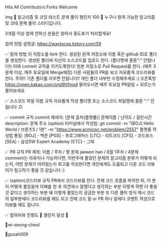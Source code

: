 Hits All Contributors Forks Welcome

img
💯 알고리즘 및 코딩 테스트 문제 풀이 챌린지 100 📝
누구나 참여 가능한 알고리즘 및 코테 문제 풀이 스터디입니다.

3개월 이상 참여 안하신 분들은 알아서 중도포기 처리할게요!

참여 방법 설명글: https://waytocse.tistory.com/59


✅ 참여 방법
이 저장소를 fork 한다.
생성된 원격 저장소에 이름 혹은 github ID로 폴더를 생성한다.
생성된 폴더에 자신의 소스코드를 업로드 한다. (폴더명에 콜론":" 안됩니다!)
이때 commit 규칙을 지키도록한다!
원본 저장소로 Pull Request를 한다. (매주 3문제 이상, 매주 토요일에 Merge예정)
다른 사람들의 PR을 보고 자유롭게 코드리뷰를 한다.
주의!! 기존 폴더를 지우면 안됩니다!! 개인 폴더 내부만 수정해주세요 :)
오픈톡방 https://open.kakao.com/o/gI9Vfmxd 들어오시면 매주 토요일 PR알림 + 모르는거 물어보세요


✅ 소스코드 파일 이름 규칙
자유롭게 작성
폴더명 또는 소스코드 파일명에 콜론 ":" 안됩니다 :D


✅ commit 규칙
commit 메세지: [문제 출처(플랫폼)] 문제이름 / 난이도 / 걸린시간
description: 문제 주소 (option)
터미널에서 작성법:
git commit -m "[BOJ] Hello World / 브론즈5 / 1분" -m "https://www.acmicpc.net/problem/2557"
플랫폼 작성법 통일:
[BOJ] - 백준
[PGS] - 프로그래머스
[LTC] - 리트코드
[CFS] - 코드포스
[SEA] - 삼성SW Expert Academy
[ETC] - 그외


✅ PR 규칙
PR 제목: 이름 / 주차 / 몇 문제
jaewon han / 8월 1주차 / 4문제 
comment는 자유이나 가능하다면, 이번주에 풀었던 문제의 알고리즘 분류가 어떻게 되는지,
어떤 문제가 어려웠는지 회고를 작성한다면 개인에게도 도움되고 다른 코드 리뷰어가 참고하기 좋을 것 같습니다 :)


✅ (option)코드리뷰 규칙
PR에서 코드리뷰를 한다.
전체 코드 흐름을 파악한 뒤, 이 분이 어떻게 풀었을까 이해를 한 후
의견제시
잘했다고 생각하는 부분
이렇게 하면 더 좋을 것 같다고 생각하는 부분
왜 이렇게 풀었는지 궁금한 부분
또 다른 풀이 방식 제시
코드의 일부분에다 코드리뷰를 해도 되고 전체 코드 밑 or PR 하나 밑에다 코멘트 작성으로 리뷰를 해도 됩니다.


✅ 참여자와 진행도
🎉 챌린지 달성 🎉

🎉wi-seong-cheol


🎉gusah009


